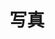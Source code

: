 ---
layout: post-list
title: 写真
lang: zh-Hans
cover_url: https://vip1.loli.net/2020/01/13/D3Ii6UgE9smX7rB.png
position: 2
navlevel: header
navtitle: Shashin
filter:
  - by_category: photo
---